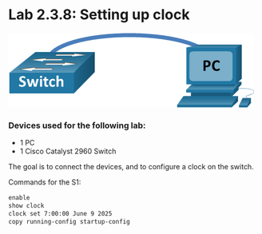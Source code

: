 # Lab 2.3.8: Setting up clock

![Topology](Pasted%20image%2020250612230638.png)
### Devices used for the following lab:
* 1 PC
* 1 Cisco Catalyst 2960 Switch

The goal is to connect the devices, and to configure a clock on the switch.

Commands for the S1:
```ios
enable
show clock
clock set 7:00:00 June 9 2025
copy running-config startup-config
```
